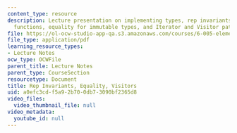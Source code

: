 ```yaml
---
content_type: resource
description: Lecture presentation on implementing types, rep invariants and abstraction
  functions, equality for immutable types, and Iterator and Visitor patterns.
file: https://ol-ocw-studio-app-qa.s3.amazonaws.com/courses/6-005-elements-of-software-construction-fall-2008/a0efc3cdf5a92b700db73090bf2365d8_MIT6_005f08_lec14.pdf
file_type: application/pdf
learning_resource_types:
- Lecture Notes
ocw_type: OCWFile
parent_title: Lecture Notes
parent_type: CourseSection
resourcetype: Document
title: Rep Invariants, Equality, Visitors
uid: a0efc3cd-f5a9-2b70-0db7-3090bf2365d8
video_files:
  video_thumbnail_file: null
video_metadata:
  youtube_id: null
---
```

